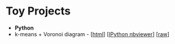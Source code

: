 Toy Projects
============

- **Python**
 - k-means + Voronoi diagram - [[html]()] [[IPython nbviewer](http://nbviewer.ipython.org/github/dapregi/toy_projects/blob/master/ipython_nbs/kmeans_voronoi.ipynb?create=1)] [[raw](https://github.com/dapregi/toy_projects/blob/master/ipython_nbs/kmeans_voronoi.ipynb)]

